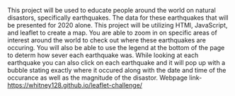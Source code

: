  This project will be used to educate people around the world on natural disastors, specifically earthquakes. The data for these earthquakes that will be presented for 2020 alone. 
This project will be utilizing HTMl, JavaScript, and leaflet to create a map.
You are able to zoom in on specific areas of interest around the world to check out where these earthquakes are occuring. You will also be able to use the legend at the bottom of the page to determ how sever each earthquake was. While looking at each earthquake you can also click on each earthquake and it will pop up with a bubble stating exactly where it occured along with the date and time of the occurance as well as the magnitude of the disastor.
Webpage link- https://whitney128.github.io/leaflet-challenge/
